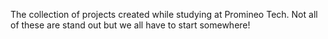 The collection of projects created while studying at Promineo Tech. Not all of these are stand out but we all have to start somewhere!

